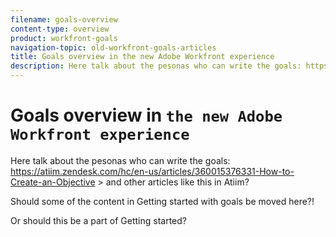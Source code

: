 ```yaml
---
filename: goals-overview
content-type: overview
product: workfront-goals
navigation-topic: old-workfront-goals-articles
title: Goals overview in the new Adobe Workfront experience
description: Here talk about the pesonas who can write the goals: https://atiim.zendesk.com/hc/en-us/articles/360015376331-How-to-Create-an-Objective > and other articles like this in Atiim?
---
```


# Goals overview in `the new Adobe Workfront experience`

Here talk about the pesonas who can write the goals: https://atiim.zendesk.com/hc/en-us/articles/360015376331-How-to-Create-an-Objective > and other articles like this in Atiim?

Should some of the content in&nbsp;Getting started with goals be moved here?!&nbsp;

Or should this be a part of Getting started?&nbsp;
